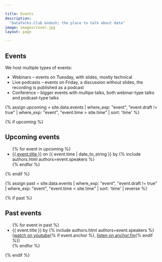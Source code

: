 ```yaml
---

title: Events
description:
  "DataTalks.Club &ndash; the place to talk about data"
image: images/cover.jpg
layout: page

---
```


## Events


We host multiple types of events:

<ul class="emoji-list">
<li class="webinar">Webinars &ndash; events on Tuesday, with slides, mostly technical</li>
<li class="podcast">Live podcasts &ndash; events on Friday, a discussion without slides, the recording is published as a podcast</li>
<li class="conference">Conference &ndash; bigger events with multipe talks, both webinar-type talks and podcast-type talks</li>
</ul>


{% assign upcoming = site.data.events
  | where_exp: "event", "event.draft != true"
  | where_exp: "event", "event.time > site.time"
  | sort: 'time' %}

{% if upcoming %}
## Upcoming events

<ul class="emoji-list">
  {% for event in upcoming %}
    <li class="{{ event.type }}">
      <a href="{{ event.link }}" target="_blank">{{ event.title }}</a> on {{ event.time | date_to_string }} by
        {% include authors.html authors=event.speakers %}
    </li>
  {% endfor %}
</ul>
{% endif %}


{% assign past = site.data.events
  | where_exp: "event", "event.draft != true"
  | where_exp: "event", "event.time < site.time"
  | sort: 'time'
  | reverse %}

{% if past %}
## Past events

<ul class="emoji-list">
  {% for event in past %}
    <li class="{{ event.type }}">
      {{ event.title }} by {% include authors.html authors=event.speakers %}
        (<a href="{{ event.youtube }}" target="_blank">watch on youtube</a>{% if event.anchor %}, <a href="{{ event.anchor }}" target="_blank">listen on anchor.fm</a>{% endif %})
    </li>
  {% endfor %}
</ul>
{% endif %}
